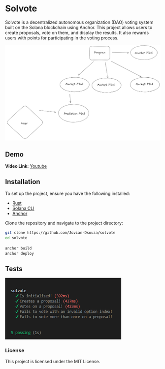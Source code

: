 # Solvote

Solvote is a decentralized autonomous organization (DAO) voting system built on the Solana blockchain using Anchor. This project allows users to create proposals, vote on them, and display the results. It also rewards users with points for participating in the voting process.

![account structure](demo_images/pda-architecture.png)

## Demo

**Video Link:** [Youtube](https://youtu.be/eSriTgYorV0)

## Installation

To set up the project, ensure you have the following installed:

- [Rust](https://www.rust-lang.org/tools/install)
- [Solana CLI](https://docs.solana.com/cli/install-solana-cli-tools)
- [Anchor](https://project-serum.github.io/anchor/getting-started/installation.html)

Clone the repository and navigate to the project directory:

```bash
git clone https://github.com/Jovian-Dsouza/solvote
cd solvote

anchor build
anchor deploy
```

## Tests
![tests](demo_images/tests.png)

### License
This project is licensed under the MIT License.
